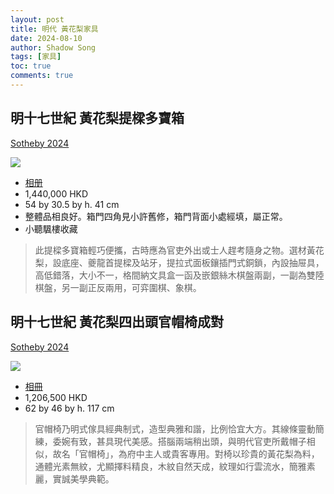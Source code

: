 ```yaml
---
layout: post
title: 明代 黃花梨家具
date: 2024-08-10
author: Shadow Song
tags: [家具]
toc: true
comments: true
---
```


## 明十七世紀 黃花梨提樑多寶箱

[Sotheby 2024](https://www.sothebys.com/en/buy/auction/2024/power-culture-heirlooms-from-the-poon-family-collection/a-large-huanghuali-travelling-box-ming-dynasty?locale=en)

![](https://lh3.googleusercontent.com/pw/AP1GczPwSB3W6cM2DP56VhwUE1tVDN-8D4fDB52ih-lbOcAz55xmZOVVsV7l0KMi7UpfLUdKPrNIM73qtstrDHsC0rIOBI90-YjYWhmWZnLd4iFCCw8jcc_M-sFZLrUKCoF9RLJ-roo6NBv7QRcqn6p81rt6qg=w1294-h1294-s-no-gm?authuser=0)

- [相册](https://photos.app.goo.gl/x3PgP7DhgWLvLkyX8)
- 1,440,000 HKD
- 54 by 30.5 by h. 41 cm
- 整體品相良好。箱門四角見小許舊修，箱門背面小處經填，屬正常。
- 小聽颿樓收藏

> 此提樑多寶箱輕巧便攜，古時應為官吏外出或士人趕考隨身之物。選材黃花梨，設底座、夔龍首提樑及站牙，提拉式面板鑲插門式銅鎖，內設抽屉具，高低錯落，大小不一，格間納文具盒一函及嵌銀絲木棋盤兩副，一副為雙陸棋盤，另一副正反兩用，可弈圍棋、象棋。

##  明十七世紀 黃花梨四出頭官帽椅成對

[Sotheby 2024](https://www.sothebys.com/en/buy/auction/2024/the-dragon-emperor-chinese-art/a-pair-of-huanghuali-officials-hat-yokeback)

![](https://lh3.googleusercontent.com/pw/AP1GczP1EbQVd9rq3jqRGYKYGUUCUIB9WMrnfMbqCKkm_LjU3t2vape5UKTrTc_wqE2JpK95095zqx32mFxgVMGcZVkHVJ4q5uVtp1LRVXPQ9qdQzbgtxGZmjVPFpbgtyiFKcWrHAclGjtKHtfv5n48CiFXp6g=w1294-h1294-s-no-gm?authuser=0)

- [相冊](https://photos.app.goo.gl/uPXzAVFvvamqgpHb9)
- 1,206,500 HKD
- 62 by 46 by h. 117 cm

> 官帽椅乃明式傢具經典制式，造型典雅和諧，比例恰宜大方。其線條靈動簡練，委婉有致，甚具現代美感。搭腦兩端稍出頭，與明代官吏所戴帽子相似，故名「官帽椅」，為府中主人或貴客專用。對椅以珍貴的黃花梨為料，通體光素無紋，尤顯擇料精良，木紋自然天成，紋理如行雲流水，簡雅素麗，實誠美學典範。


